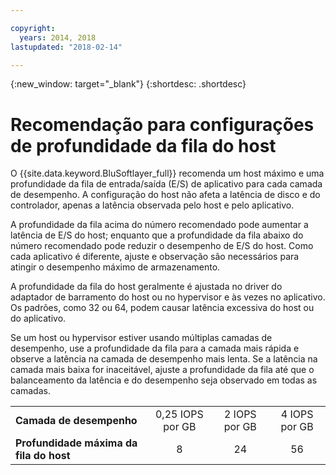 ```yaml
---

copyright:
  years: 2014, 2018
lastupdated: "2018-02-14"

---
```

{:new_window: target="_blank"}
{:shortdesc: .shortdesc}

# Recomendação para configurações de profundidade da fila do host

O {{site.data.keyword.BluSoftlayer_full}} recomenda um host máximo e uma profundidade da fila de
entrada/saída (E/S) de aplicativo para cada camada de desempenho. A configuração do host não afeta a latência
de disco e do controlador, apenas a latência observada pelo host e pelo aplicativo.

A profundidade da fila acima do número recomendado pode aumentar a latência de E/S do host; enquanto
que a profundidade da fila abaixo do número recomendado pode reduzir o desempenho de E/S do host. Como cada
aplicativo é diferente, ajuste e observação são necessários para atingir o desempenho máximo de armazenamento.

A profundidade da fila do host geralmente é ajustada no driver do adaptador de barramento do host ou no
hypervisor e às vezes no aplicativo. Os padrões, como 32 ou 64, podem causar latência excessiva do host ou
do aplicativo.

Se um host ou hypervisor estiver usando múltiplas camadas de desempenho, use a profundidade da fila para
a camada mais rápida e observe a latência na camada de desempenho mais lenta.
Se a latência na camada mais baixa for inaceitável, ajuste a profundidade da fila até que o balanceamento
da latência e do desempenho seja observado em todas as camadas.

<table align="center">
	<tbody>
		<tr>
			<td><strong>Camada de desempenho</strong></td>
			<td style="text-align: center; vertical-align: middle;">0,25 IOPS por GB</td>
			<td style="text-align: center; vertical-align: middle;">2 IOPS por GB</td>
			<td style="text-align: center; vertical-align: middle;">4 IOPS por GB</td>
		</tr>
		<tr>
			<td><strong>Profundidade máxima da fila do host</strong></td>
			<td style="text-align: center; vertical-align: middle;">8</td>
			<td style="text-align: center; vertical-align: middle;">24</td>
			<td style="text-align: center; vertical-align: middle;">56</td>
		</tr>
	</tbody>
</table>
